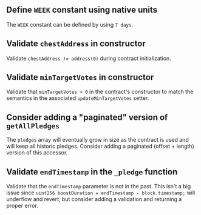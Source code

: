## Define `WEEK` constant using native units

The `WEEK` constant can be defined by using `7 days`.

## Validate `chestAddress` in constructor

Validate `chestAddress != address(0)` during contract initialization.

## Validate `minTargetVotes` in constructor

Validate that `minTargetVotes > 0` in the contract's constructor to match the semantics in the associated `updateMinTargetVotes` setter.

## Consider adding a "paginated" version of `getAllPledges`

The `pledges` array will eventually grow in size as the contract is used and will keep all historic pledges. Consider adding a paginated (offset + length) version of this accessor.

## Validate `endTimestamp` in the `_pledge` function

Validate that the `endTimestamp` parameter is not in the past. This isn't a big issue since `uint256 boostDuration = endTimestamp - block.timestamp;` will underflow and revert, but consider adding a validation and returning a proper error.